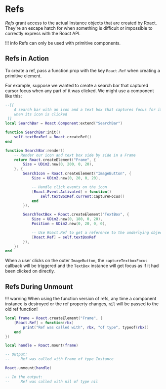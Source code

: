 # Refs
*Refs* grant access to the actual Instance objects that are created by Roact. They're an escape hatch for when something is difficult or impossible to correctly express with the Roact API.

!!! info
	Refs can only be used with primitive components.

## Refs in Action
To create a ref, pass a function prop with the key `Roact.Ref` when creating a primitive element.

For example, suppose we wanted to create a search bar that captured cursor focus when any part of it was clicked. We might use a component like this:

```lua
--[[
	A search bar with an icon and a text box that captures focus for its TextBox
	when its icon is clicked
 ]]
local SearchBar = Roact.Component:extend("SearchBar")

function SearchBar:init()
	self.textBoxRef = Roact.createRef()
end

function SearchBar:render()
	-- Render our icon and text box side by side in a Frame
	return Roact.createElement("Frame", {
		Size = UDim2.new(0, 200, 0, 20),
	}, {
		SearchIcon = Roact.createElement("ImageButton", {
			Size = UDim2.new(0, 20, 0, 20),

			-- Handle click events on the icon
			[Roact.Event.Activated] = function()
				self.textBoxRef.current:CaptureFocus()
			end
		}),

		SearchTextBox = Roact.createElement("TextBox", {
			Size = UDim2.new(0, 180, 0, 20),
			Position = UDim2.new(0, 20, 0, 0),

			-- Use Roact.Ref to get a reference to the underlying object
			[Roact.Ref] = self.textBoxRef
		}),
	})
end
```
When a user clicks on the outer `ImageButton`, the `captureTextboxFocus` callback will be triggered and the `TextBox` instance will get focus as if it had been clicked on directly.

## Refs During Unmount

!!! warning
	When using the function version of refs, any time a component instance is destroyed or the ref property changes, `nil` will be passed to the old ref function!

```lua
local frame = Roact.createElement("Frame", {
	[Roact.Ref] = function(rbx)
		print("Ref was called with", rbx, "of type", typeof(rbx))
	end
})

local handle = Roact.mount(frame)

-- Output:
--     Ref was called with Frame of type Instance

Roact.unmount(handle)

-- In the output:
--     Ref was called with nil of type nil
```
